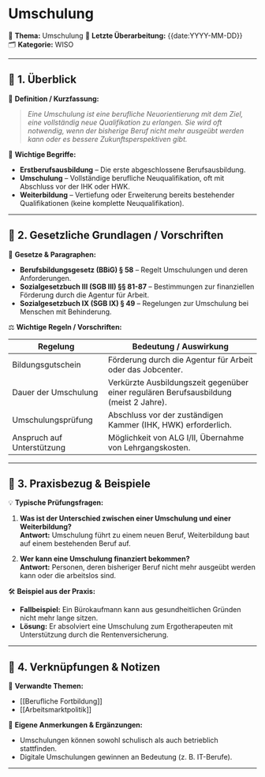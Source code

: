 # Umschulung

📌 **Thema:** Umschulung 
📅 **Letzte Überarbeitung:** {{date:YYYY-MM-DD}}  
🗂 **Kategorie:** WISO

---

## 🔹 1. Überblick

📖 **Definition / Kurzfassung:**

> _Eine Umschulung ist eine berufliche Neuorientierung mit dem Ziel, eine vollständig neue Qualifikation zu erlangen. Sie wird oft notwendig, wenn der bisherige Beruf nicht mehr ausgeübt werden kann oder es bessere Zukunftsperspektiven gibt._

🔑 **Wichtige Begriffe:**

- **Erstberufsausbildung** – Die erste abgeschlossene Berufsausbildung.
- **Umschulung** – Vollständige berufliche Neuqualifikation, oft mit Abschluss vor der IHK oder HWK.
- **Weiterbildung** – Vertiefung oder Erweiterung bereits bestehender Qualifikationen (keine komplette Neuqualifikation).

---

## 🔹 2. Gesetzliche Grundlagen / Vorschriften

📜 **Gesetze & Paragraphen:**

- **Berufsbildungsgesetz (BBiG) § 58** – Regelt Umschulungen und deren Anforderungen.
- **Sozialgesetzbuch III (SGB III) §§ 81-87** – Bestimmungen zur finanziellen Förderung durch die Agentur für Arbeit.
- **Sozialgesetzbuch IX (SGB IX) § 49** – Regelungen zur Umschulung bei Menschen mit Behinderung.

⚖️ **Wichtige Regeln / Vorschriften:**

|Regelung|Bedeutung / Auswirkung|
|---|---|
|Bildungsgutschein|Förderung durch die Agentur für Arbeit oder das Jobcenter.|
|Dauer der Umschulung|Verkürzte Ausbildungszeit gegenüber einer regulären Berufsausbildung (meist 2 Jahre).|
|Umschulungsprüfung|Abschluss vor der zuständigen Kammer (IHK, HWK) erforderlich.|
|Anspruch auf Unterstützung|Möglichkeit von ALG I/II, Übernahme von Lehrgangskosten.|

---

## 🔹 3. Praxisbezug & Beispiele

💡 **Typische Prüfungsfragen:**

1. **Was ist der Unterschied zwischen einer Umschulung und einer Weiterbildung?**  
    **Antwort:** Umschulung führt zu einem neuen Beruf, Weiterbildung baut auf einem bestehenden Beruf auf.
    
2. **Wer kann eine Umschulung finanziert bekommen?**  
    **Antwort:** Personen, deren bisheriger Beruf nicht mehr ausgeübt werden kann oder die arbeitslos sind.
    

🛠 **Beispiel aus der Praxis:**

- **Fallbeispiel:** Ein Bürokaufmann kann aus gesundheitlichen Gründen nicht mehr lange sitzen.
- **Lösung:** Er absolviert eine Umschulung zum Ergotherapeuten mit Unterstützung durch die Rentenversicherung.

---

## 🔹 4. Verknüpfungen & Notizen

🔗 **Verwandte Themen:**

- [[Berufliche Fortbildung]]
- [[Arbeitsmarktpolitik]]

📝 **Eigene Anmerkungen & Ergänzungen:**

- Umschulungen können sowohl schulisch als auch betrieblich stattfinden.
- Digitale Umschulungen gewinnen an Bedeutung (z. B. IT-Berufe).

---